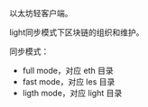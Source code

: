 以太坊轻客户端。

light同步模式下区块链的组织和维护。

同步模式：

* full mode，对应 eth 目录
* fast mode，对应 les 目录
* ligth mode，对应 light 目录



